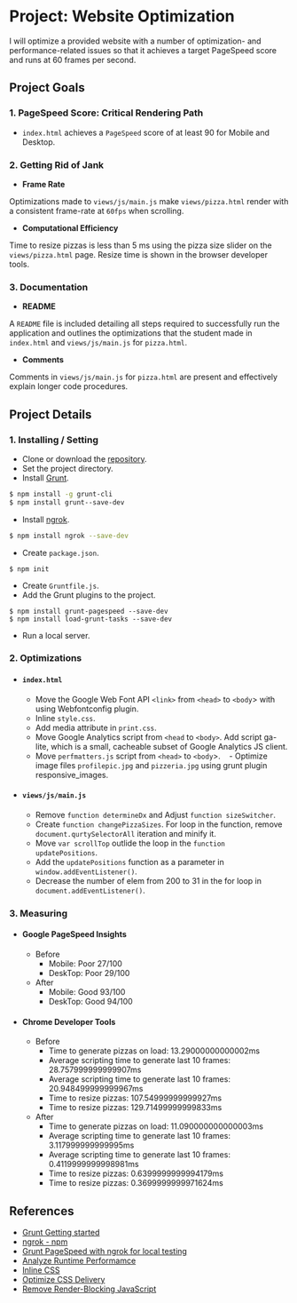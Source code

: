 # Project: Website Optimization
I will optimize a provided website with a number of optimization- and performance-related issues so that it achieves a target PageSpeed score and runs at 60 frames per second.

## Project Goals
### 1. PageSpeed Score: Critical Rendering Path
  - `index.html` achieves a `PageSpeed` score of at least 90 for Mobile and Desktop.

### 2. Getting Rid of Jank
  - **Frame Rate**
  
Optimizations made to `views/js/main.js` make `views/pizza.html` render with a consistent frame-rate at `60fps` when scrolling.
  - **Computational Efficiency**
  
Time to resize pizzas is less than 5 ms using the pizza size slider on the `views/pizza.html` page. Resize time is shown in the browser developer tools.

### 3. Documentation
  - **README**
  
A `README` file is included detailing all steps required to successfully run the application and outlines the optimizations that the student made in `index.html` and `views/js/main.js` for `pizza.html`.
  - **Comments**
  
Comments in `views/js/main.js` for `pizza.html` are present and effectively explain longer code procedures.

## Project Details
### 1. Installing / Setting
  - Clone or download the [repository](https://github.com/udacity/frontend-nanodegree-mobile-portfolio).
  - Set the project directory.
  - Install [Grunt](https://gruntjs.com/getting-started).
```sh
$ npm install -g grunt-cli
$ npm install grunt--save-dev
```
  - Install [ngrok](https://www.npmjs.com/package/ngrok).
```sh
$ npm install ngrok --save-dev
```
  - Create `package.json`.
```
$ npm init
```
  - Create `Gruntfile.js`.
  - Add the Grunt plugins to the project.
 ```
$ npm install grunt-pagespeed --save-dev
$ npm install load-grunt-tasks --save-dev
 ```
  - Run a local server.

### 2. Optimizations
  - #### `index.html`
    - Move the Google Web Font API `<link>` from `<head>` to `<body`> with using Webfontconfig plugin.
    - Inline `style.css`.
    - Add media attribute in `print.css`.
    - Move Google Analytics script from `<head` to `<body>`. Add script ga-lite, which is a small, cacheable subset of Google Analytics JS client.
    - Move `perfmatters.js` script from `<head>` to `<body`>.
    - Optimize image files `profilepic.jpg` and `pizzeria.jpg` using grunt plugin responsive_images.

  - #### `views/js/main.js`
    - Remove `function determineDx` and Adjust `function sizeSwitcher`.
    - Create `function changePizzaSizes`. For loop in the function, remove `document.qurtySelectorAll` iteration and minify it.
    - Move `var scrollTop` outlide the loop in the `function updatePositions`.
    - Add the `updatePositions` function as a parameter in `window.addEventListener()`.
    - Decrease the number of elem from 200 to 31 in the for loop in `document.addEventListener()`.

### 3. Measuring
  - #### Google PageSpeed Insights
    - Before
      - Mobile: Poor 27/100
      - DeskTop: Poor 29/100
    - After
      - Mobile: Good 93/100
      - DeskTop: Good 94/100

  - #### Chrome Developer Tools
    - Before
      - Time to generate pizzas on load: 13.29000000000002ms
      - Average scripting time to generate last 10 frames: 28.757999999999907ms
      - Average scripting time to generate last 10 frames: 20.948499999999967ms
      - Time to resize pizzas: 107.54999999999927ms
      - Time to resize pizzas: 129.71499999999833ms
    - After
      - Time to generate pizzas on load: 11.090000000000003ms
      - Average scripting time to generate last 10 frames: 3.117999999999995ms
      - Average scripting time to generate last 10 frames: 0.4119999999998981ms
      - Time to resize pizzas: 0.6399999999994179ms
      - Time to resize pizzas: 0.3699999999971624ms

## References
  - [Grunt Getting started](https://gruntjs.com/getting-started)
  - [ngrok - npm](https://www.npmjs.com/package/ngrok)
  - [Grunt PageSpeed with ngrok for local testing](https://www.jamescryer.com/2014/06/12/grunt-pagespeed-and-ngrok-locally-testing/)
  - [Analyze Runtime Performamce](https://developers.google.com/web/tools/chrome-devtools/evaluate-performance/)
  - [Inline CSS](https://developers.google.com/speed/docs/insights/InlineCSS)
  - [Optimize CSS Delivery](https://developers.google.com/speed/docs/insights/OptimizeCSSDelivery)
  - [Remove Render-Blocking JavaScript](https://developers.google.com/speed/docs/insights/BlockingJS)
  
